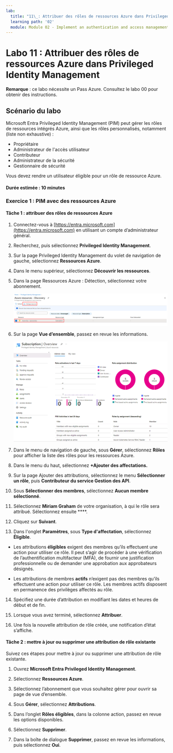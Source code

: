 ```yaml
---
lab:
  title: "11\_: Attribuer des rôles de ressources Azure dans Privileged Identity Management"
  learning path: '02'
  module: Module 02 - Implement an authentication and access management solution
---
```


# Labo 11 : Attribuer des rôles de ressources Azure dans Privileged Identity Management

**Remarque** : ce labo nécessite un Pass Azure. Consultez le labo 00 pour obtenir des instructions.

## Scénario du labo

Microsoft Entra Privileged Identity Management (PIM) peut gérer les rôles de ressources intégrés Azure, ainsi que les rôles personnalisés, notamment (liste non exhaustive) :

- Propriétaire
- Administrateur de l'accès utilisateur
- Contributeur
- Administrateur de la sécurité
- Gestionnaire de sécurité

Vous devez rendre un utilisateur éligible pour un rôle de ressource Azure.


#### Durée estimée : 10 minutes

### Exercice 1 : PIM avec des ressources Azure

#### Tâche 1 : attribuer des rôles de ressources Azure

1. Connectez-vous à [https://entra.microsoft.com](https://entra.microsoft.com) en utilisant un compte d’administrateur général.

2. Recherchez, puis sélectionnez **Privileged Identity Management**.

3. Sur la page Privileged Identity Management du volet de navigation de gauche, sélectionnez **Ressources Azure**.

4. Dans le menu supérieur, sélectionnez **Découvrir les ressources**.

5. Dans la page Ressources Azure : Détection, sélectionnez votre abonnement.

   ![Image d’écran affichant la page de détection des ressources Azure avec l’abonnement et la ressource de gestion mis en surbrillance](./media/lp4-mod3-pim-azure-resource-management.png)

6. Sur la page **Vue d’ensemble**, passez en revue les informations.

   ![Image de l’écran affichant la ressource Azure récemment ajoutée](./media/lp4-mod3-pim-az-resource-overview.png)

7. Dans le menu de navigation de gauche, sous **Gérer**, sélectionnez **Rôles** pour afficher la liste des rôles pour les ressources Azure.

8. Dans le menu du haut, sélectionnez **+Ajouter des affectations.**

9. Sur la page Ajouter des attributions, sélectionnez le menu **Sélectionner un rôle**, puis **Contributeur du service Gestion des API**.

10. Sous **Sélectionner des membres**, sélectionnez **Aucun membre sélectionné**.

11. Sélectionnez **Miriam Graham** de votre organisation, à qui le rôle sera attribué.  Sélectionnez ensuite ****.

12. Cliquez sur **Suivant**.

13. Dans l'onglet **Paramètres**, sous **Type d'affectation**, sélectionnez **Éligible**.

   - Les attributions **éligibles** exigent des membres qu’ils effectuent une action pour utiliser ce rôle. Il peut s’agir de procéder à une vérification de l’authentification multifacteur (MFA), de fournir une justification professionnelle ou de demander une approbation aux approbateurs désignés.

   - Les attributions de membres **actifs** n’exigent pas des membres qu’ils effectuent une action pour utiliser ce rôle. Les membres actifs disposent en permanence des privilèges affectés au rôle.

14. Spécifiez une durée d’attribution en modifiant les dates et heures de début et de fin.

15. Lorsque vous avez terminé, sélectionnez **Attribuer**.

16. Une fois la nouvelle attribution de rôle créée, une notification d’état s’affiche.

#### Tâche 2 : mettre à jour ou supprimer une attribution de rôle existante

Suivez ces étapes pour mettre à jour ou supprimer une attribution de rôle existante.

1. Ouvrez **Microsoft Entra Privileged Identity Management**.

2. Sélectionnez **Ressources Azure**.

3. Sélectionnez l’abonnement que vous souhaitez gérer pour ouvrir sa page de vue d’ensemble.

4. Sous **Gérer**, sélectionnez **Attributions**.

5. Dans l’onglet **Rôles éligibles**, dans la colonne action, passez en revue les options disponibles.

6. Sélectionnez **Supprimer**.

7. Dans la boîte de dialogue **Supprimer**, passez en revue les informations, puis sélectionnez **Oui**.
